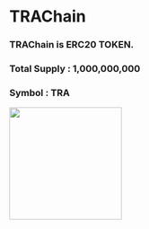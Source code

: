 # TRAChain
### TRAChain is ERC20 TOKEN.
### Total Supply : 1,000,000,000
### Symbol : TRA
<img width=200 src='https://user-images.githubusercontent.com/91249582/139203699-87a71813-803f-4079-a427-db8ed8b0d7a6.png'>
